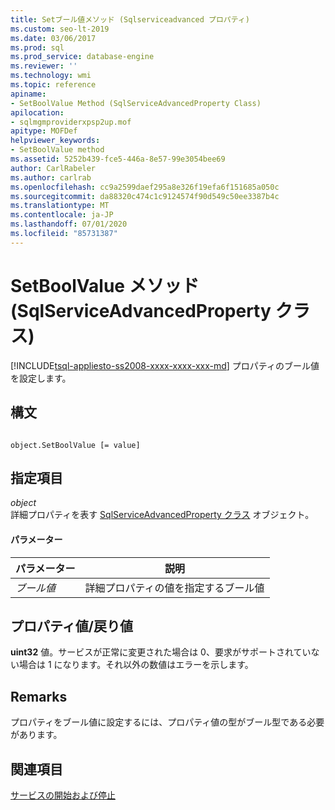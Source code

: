 ```yaml
---
title: Setブール値メソッド (Sqlserviceadvanced プロパティ)
ms.custom: seo-lt-2019
ms.date: 03/06/2017
ms.prod: sql
ms.prod_service: database-engine
ms.reviewer: ''
ms.technology: wmi
ms.topic: reference
apiname:
- SetBoolValue Method (SqlServiceAdvancedProperty Class)
apilocation:
- sqlmgmproviderxpsp2up.mof
apitype: MOFDef
helpviewer_keywords:
- SetBoolValue method
ms.assetid: 5252b439-fce5-446a-8e57-99e3054bee69
author: CarlRabeler
ms.author: carlrab
ms.openlocfilehash: cc9a2599daef295a8e326f19efa6f151685a050c
ms.sourcegitcommit: da88320c474c1c9124574f90d549c50ee3387b4c
ms.translationtype: MT
ms.contentlocale: ja-JP
ms.lasthandoff: 07/01/2020
ms.locfileid: "85731387"
---
```

# <a name="setboolvalue-method-sqlserviceadvancedproperty-class"></a>SetBoolValue メソッド (SqlServiceAdvancedProperty クラス)
[!INCLUDE[tsql-appliesto-ss2008-xxxx-xxxx-xxx-md](../../../includes/applies-to-version/sqlserver.md)]
  プロパティのブール値を設定します。  
  
## <a name="syntax"></a>構文  
  
```  
  
object.SetBoolValue [= value]  
```  
  
## <a name="parts"></a>指定項目  
 *object*  
 詳細プロパティを表す [SqlServiceAdvancedProperty クラス](../../../relational-databases/wmi-provider-configuration-classes/sqlserviceadvancedproperty-class/sqlserviceadvancedproperty-class.md) オブジェクト。  
  
#### <a name="parameters"></a>パラメーター  
  
|パラメーター|説明|  
|---------------|-----------------|  
|*ブール値*|詳細プロパティの値を指定するブール値|  
  
## <a name="property-valuereturn-value"></a>プロパティ値/戻り値  
 **uint32** 値。サービスが正常に変更された場合は 0、要求がサポートされていない場合は 1 になります。それ以外の数値はエラーを示します。  
  
## <a name="remarks"></a>Remarks  
 プロパティをブール値に設定するには、プロパティ値の型がブール型である必要があります。  
  
## <a name="see-also"></a>関連項目  
 [サービスの開始および停止](https://technet.microsoft.com/library/ms174886\(v=sql.105\).aspx)  
  
  
